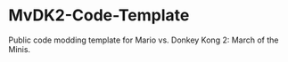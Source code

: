 # MvDK2-Code-Template
Public code modding template for Mario vs. Donkey Kong 2: March of the Minis.
